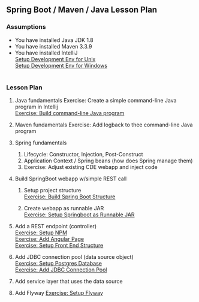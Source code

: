 ## Spring Boot / Maven / Java Lesson Plan


### Assumptions
* You have installed Java JDK 1.8
* You have installed Maven 3.3.9
* You have installed IntelliJ<br/>
  [Setup Development Env for Unix](/learnSpringBoot/lessons/lesson01a_setupDevelopmentEnvForUnix.txt )<br>
  [Setup Development Env for Windows](/learnSpringBoot/lessons/lesson01b_setupDevelopmentEnvForWindows.txt)<br>  <br> 
  

### Lesson Plan
1. Java fundamentals
    Exercise: Create a simple command-line Java program in Intellij<br/>
    [Exercise: Build command-line Java program](/learnJava/howToCreateJavaCommandLineProgramUsingIntellijMaven.txt)
    
1. Maven fundamentals
    Exercise: Add logback to thee command-line Java program

1. Spring fundamentals
   1. Lifecycle:  Constructor, Injection, Post-Construct
   1. Application Context / Spring beans (how does Spring manage them)
   1. Exercise: Adjust existing CDE webapp and inject code

1. Build SpringBoot webapp w/simple REST call
   1. Setup project structure<br/>
      [Exercise: Build Spring Boot Structure](/learnSpringBoot/lessons/lesson02_createProjectStructure.txt)

   1. Create webapp as runnable JAR<br/>
      [Exercise: Setup Springboot as Runnable JAR](/learnSpringBoot/lessons/lesson03_setupRunnableJar.txt)

1. Add a REST endpoint (controller)<br/>
   [Exercise: Setup NPM](/learnSpringBoot/lessons/lesson04_addAngularUsingNpm.txt)<br/>
   [Exercise: Add Angular Page](/learnSpringBoot/lessons/lesson05_addSimpleAngularPage.txt)<br/>
   [Exercise: Setup Front End Structure](/learnSpringBoot/lessons/lesson06_addAngularFrontEndStructure.txt)<br/>
   
1. Add JDBC connection pool (data source object)<br/>
   [Exercise: Setup Postgres Database](/learnSpringBoot/lessons/lesson07_setupPostgresDatabase.txt)<br/>
   [Exercise: Add JDBC Connection Pool](/learnSpringBoot/lessons/lesson09_addJdbcConnectionPool.txt)<br/>
1. Add service layer that uses the data source

1. Add Flyway
   [Exercise: Setup Flyway](/learnSpringBoot/lessons/lesson08_addFlyway.txt)<br/>


